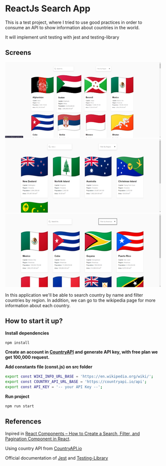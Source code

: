 # ReactJs Search App

This is a test project, where I tried to use good practices in order to consume an API to show information about countries in the world. 

It will implement unit testing with jest and testing-library

## Screens
![](./doc/images/search-app.png)
![](./doc/images/search-app-filtered-by-name.png)
![](./doc/images/search-app-filtered-by-region.png)

In this application we'll be able to search country by name and filter countries by region. In addition, we can go to the wikipedia page for more information about each country.

## How to start it up?
**Install dependencies**
```bash
npm install
```

**Create an account in [CountryAPI](https://countryapi.io/login) and generate API key, with free plan we get 100,000 request.**

**Add constants file (const.js) on src folder**
```bash
export const WIKI_INFO_URL_BASE = 'https://en.wikipedia.org/wiki/';
export const COUNTRY_API_URL_BASE = 'https://countryapi.io/api';
export const API_KEY = '-- your API Key --';
```

**Run project**
```bash
npm run start
```

## References
Inpired in [React Components – How to Create a Search, Filter, and Pagination Component in React](https://www.freecodecamp.org/news/how-to-react-components/).

Using country API from [CountryAPI.io](https://countryapi.io/documentation)

Official documentation of [Jest](https://jestjs.io/docs/getting-started) and [Testing-Library](https://testing-library.com/docs/)